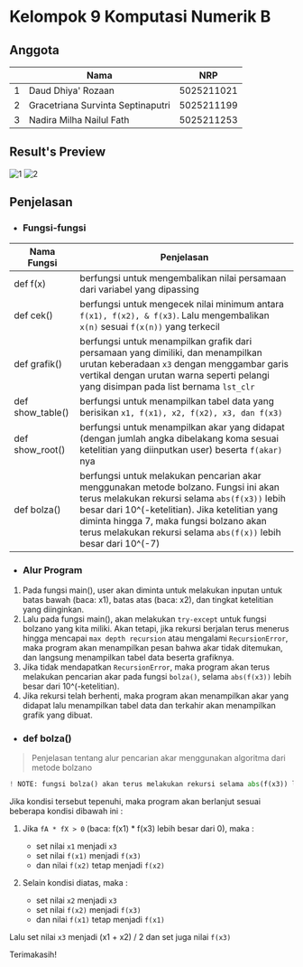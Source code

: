 # Kelompok 9 Komputasi Numerik B

## Anggota

|     | Nama                              | NRP        |
| --- | --------------------------------- | ---------- |
| 1   | Daud Dhiya' Rozaan                | 5025211021 |
| 2   | Gracetriana Survinta Septinaputri | 5025211199 |
| 3   | Nadira Milha Nailul Fath          | 5025211253 |

## **Result's Preview**

![1](https://user-images.githubusercontent.com/90663569/197921542-dc4943e9-a103-4317-8146-f26d7bffba60.png)
![2](https://user-images.githubusercontent.com/90663569/197921547-3d0f75f0-2dc2-458a-8702-5b271b89cef3.png)

## Penjelasan

- ### Fungsi-fungsi

| Nama Fungsi      | Penjelasan                                                                                                                                                                                                                                                                                              |
| ---------------- | ------------------------------------------------------------------------------------------------------------------------------------------------------------------------------------------------------------------------------------------------------------------------------------------------------- |
| def f(x)         | berfungsi untuk mengembalikan nilai persamaan dari variabel yang dipassing                                                                                                                                                                                                                              |
| def cek()        | berfungsi untuk mengecek nilai minimum antara `f(x1), f(x2), & f(x3)`. Lalu mengembalikan `x(n)` sesuai `f(x(n))` yang terkecil                                                                                                                                                                         |
| def grafik()     | berfungsi untuk menampilkan grafik dari persamaan yang dimiliki, dan menampilkan urutan keberadaan `x3` dengan menggambar garis vertikal dengan urutan warna seperti pelangi yang disimpan pada list bernama `lst_clr`                                                                                  |
| def show_table() | berfungsi untuk menampilkan tabel data yang berisikan `x1, f(x1), x2, f(x2), x3, dan f(x3)`                                                                                                                                                                                                             |
| def show_root()  | berfungsi untuk menampilkan akar yang didapat (dengan jumlah angka dibelakang koma sesuai ketelitian yang diinputkan user) beserta `f(akar)` nya                                                                                                                                                        |
| def bolza()      | berfungsi untuk melakukan pencarian akar menggunakan metode bolzano. Fungsi ini akan terus melakukan rekursi selama `abs(f(x3))` lebih besar dari 10^(-ketelitian). Jika ketelitian yang diminta hingga 7, maka fungsi bolzano akan terus melakukan rekursi selama `abs(f(x))` lebih besar dari 10^(-7) |

- ### Alur Program

1. Pada fungsi main(), user akan diminta untuk melakukan inputan untuk batas bawah (baca: x1), batas atas (baca: x2), dan tingkat ketelitian yang diinginkan.
2. Lalu pada fungsi main(), akan melakukan `try-except` untuk fungsi bolzano yang kita miliki. Akan tetapi, jika rekursi berjalan terus menerus hingga mencapai `max depth recursion` atau mengalami `RecursionError`, maka program akan menampilkan pesan bahwa akar tidak ditemukan, dan langsung menampilkan tabel data beserta grafiknya.
3. Jika tidak mendapatkan `RecursionError`, maka program akan terus melakukan pencarian akar pada fungsi `bolza()`, selama `abs(f(x3))` lebih besar dari 10^(-ketelitian).
4. Jika rekursi telah berhenti, maka program akan menampilkan akar yang didapat lalu menampilkan tabel data dan terkahir akan menampilkan grafik yang dibuat.

- ### def bolza()

> Penjelasan tentang alur pencarian akar menggunakan algoritma dari metode bolzano

```py
! NOTE: fungsi bolza() akan terus melakukan rekursi selama abs(f(x3)) lebih besar dari 10^(-ketelitian).
```

Jika kondisi tersebut tepenuhi, maka program akan berlanjut sesuai beberapa kondisi dibawah ini :

1. Jika `fA * fX > 0` (baca: f(x1) \* f(x3) lebih besar dari 0), maka :

   - set nilai `x1` menjadi `x3`
   - set nilai `f(x1)` menjadi `f(x3)`
   - dan nilai `f(x2)` tetap menjadi `f(x2)`

2. Selain kondisi diatas, maka :

   - set nilai `x2` menjadi `x3`
   - set nilai `f(x2)` menjadi `f(x3)`
   - dan nilai `f(x1)` tetap menjadi `f(x1)`

Lalu set nilai `x3` menjadi (x1 + x2) / 2 dan set juga nilai `f(x3)`

Terimakasih!
